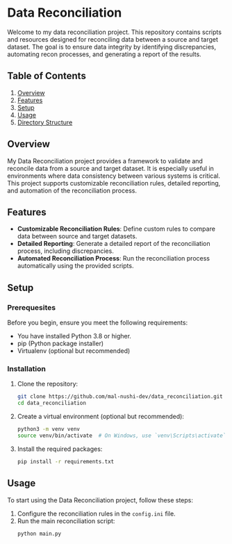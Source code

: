 # Data Reconciliation
Welcome to my data reconciliation project. This repository contains scripts and resources designed for reconciling data between a source and target dataset. The goal is to ensure data integrity by identifying discrepancies, automating recon processes, and generating a report of the results.

## Table of Contents
1. [Overview](#overview)
2. [Features](#features)
3. [Setup](#setup)
4. [Usage](#usage)
5. [Directory Structure](#directory-structure)

## Overview
My Data Reconciliation project provides a framework to validate and reconcile data from a source and target dataset. It is especially useful in environments where data consistency between various systems is critical. This project supports customizable reconciliation rules, detailed reporting, and automation of the reconciliation process.

## Features
- **Customizable Reconciliation Rules**: Define custom rules to compare data between source and target datasets.
- **Detailed Reporting**: Generate a detailed report of the reconciliation process, including discrepancies.
- **Automated Reconciliation Process**: Run the reconciliation process automatically using the provided scripts.

## Setup
### Prerequesites
Before you begin, ensure you meet the following requirements:
- You have installed Python 3.8 or higher.
- pip (Python package installer)
- Virtualenv (optional but recommended)

### Installation
1. Clone the repository:
    ```bash
    git clone https://github.com/mal-nushi-dev/data_reconciliation.git
    cd data_reconciliation
    ```
2. Create a virtual environment (optional but recommended):
    ```bash
    python3 -m venv venv
    source venv/bin/activate  # On Windows, use `venv\Scripts\activate`
    ```
3. Install the required packages:
    ```bash
    pip install -r requirements.txt
    ```

## Usage
To start using the Data Reconciliation project, follow these steps:
1. Configure the reconciliation rules in the `config.ini` file.
2. Run the main reconciliation script:
    ```bash
    python main.py
    ```
